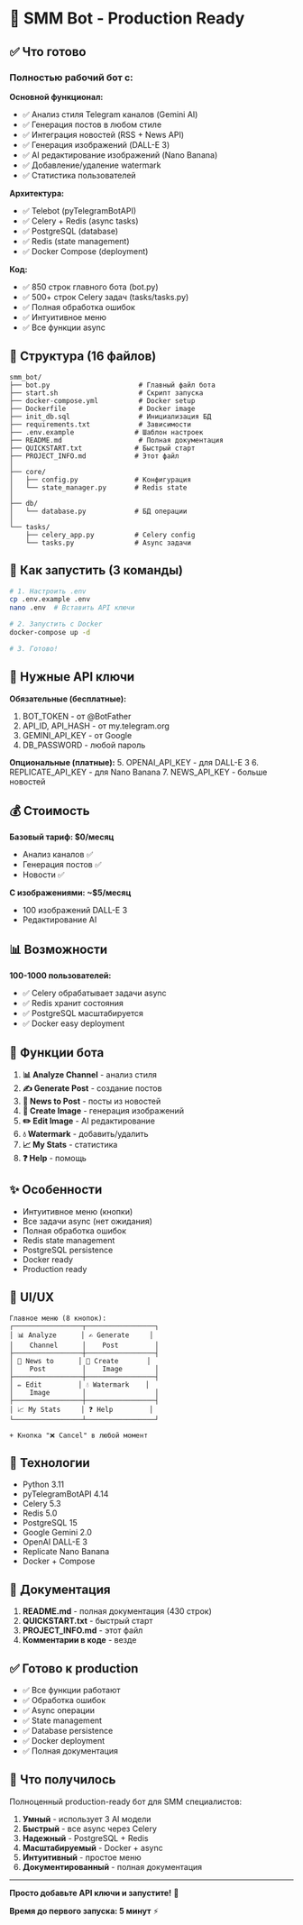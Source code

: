 # 🎯 SMM Bot - Production Ready

## ✅ Что готово

### Полностью рабочий бот с:

**Основной функционал:**
- ✅ Анализ стиля Telegram каналов (Gemini AI)
- ✅ Генерация постов в любом стиле
- ✅ Интеграция новостей (RSS + News API)
- ✅ Генерация изображений (DALL-E 3)
- ✅ AI редактирование изображений (Nano Banana)
- ✅ Добавление/удаление watermark
- ✅ Статистика пользователей

**Архитектура:**
- ✅ Telebot (pyTelegramBotAPI)
- ✅ Celery + Redis (async tasks)
- ✅ PostgreSQL (database)
- ✅ Redis (state management)
- ✅ Docker Compose (deployment)

**Код:**
- ✅ 850 строк главного бота (bot.py)
- ✅ 500+ строк Celery задач (tasks/tasks.py)
- ✅ Полная обработка ошибок
- ✅ Интуитивное меню
- ✅ Все функции async

## 📁 Структура (16 файлов)

```
smm_bot/
├── bot.py                      # Главный файл бота
├── start.sh                    # Скрипт запуска
├── docker-compose.yml          # Docker setup
├── Dockerfile                  # Docker image
├── init_db.sql                 # Инициализация БД
├── requirements.txt            # Зависимости
├── .env.example               # Шаблон настроек
├── README.md                   # Полная документация
├── QUICKSTART.txt             # Быстрый старт
├── PROJECT_INFO.md            # Этот файл
│
├── core/
│   ├── config.py              # Конфигурация
│   └── state_manager.py       # Redis state
│
├── db/
│   └── database.py            # БД операции
│
└── tasks/
    ├── celery_app.py          # Celery config
    └── tasks.py               # Async задачи
```

## 🚀 Как запустить (3 команды)

```bash
# 1. Настроить .env
cp .env.example .env
nano .env  # Вставить API ключи

# 2. Запустить с Docker
docker-compose up -d

# 3. Готово!
```

## 🔑 Нужные API ключи

**Обязательные (бесплатные):**
1. BOT_TOKEN - от @BotFather
2. API_ID, API_HASH - от my.telegram.org
3. GEMINI_API_KEY - от Google
4. DB_PASSWORD - любой пароль

**Опциональные (платные):**
5. OPENAI_API_KEY - для DALL-E 3
6. REPLICATE_API_KEY - для Nano Banana
7. NEWS_API_KEY - больше новостей

## 💰 Стоимость

**Базовый тариф: $0/месяц**
- Анализ каналов ✅
- Генерация постов ✅
- Новости ✅

**С изображениями: ~$5/месяц**
- 100 изображений DALL-E 3
- Редактирование AI

## 📊 Возможности

**100-1000 пользователей:**
- ✅ Celery обрабатывает задачи async
- ✅ Redis хранит состояния
- ✅ PostgreSQL масштабируется
- ✅ Docker easy deployment

## 🎯 Функции бота

1. **📊 Analyze Channel** - анализ стиля
2. **✍️ Generate Post** - создание постов
3. **📰 News to Post** - посты из новостей
4. **🎨 Create Image** - генерация изображений
5. **✏️ Edit Image** - AI редактирование
6. **💧 Watermark** - добавить/удалить
7. **📈 My Stats** - статистика
8. **❓ Help** - помощь

## ✨ Особенности

- Интуитивное меню (кнопки)
- Все задачи async (нет ожидания)
- Полная обработка ошибок
- Redis state management
- PostgreSQL persistence
- Docker ready
- Production ready

## 🎨 UI/UX

```
Главное меню (8 кнопок):
┌─────────────────┬─────────────────┐
│ 📊 Analyze      │ ✍️ Generate     │
│    Channel      │    Post         │
├─────────────────┼─────────────────┤
│ 📰 News to      │ 🎨 Create       │
│    Post         │    Image        │
├─────────────────┼─────────────────┤
│ ✏️ Edit         │ 💧 Watermark    │
│    Image        │                 │
├─────────────────┼─────────────────┤
│ 📈 My Stats     │ ❓ Help         │
└─────────────────┴─────────────────┘

+ Кнопка "❌ Cancel" в любой момент
```

## 🔧 Технологии

- Python 3.11
- pyTelegramBotAPI 4.14
- Celery 5.3
- Redis 5.0
- PostgreSQL 15
- Google Gemini 2.0
- OpenAI DALL-E 3
- Replicate Nano Banana
- Docker + Compose

## 📝 Документация

1. **README.md** - полная документация (430 строк)
2. **QUICKSTART.txt** - быстрый старт
3. **PROJECT_INFO.md** - этот файл
4. **Комментарии в коде** - везде

## ✅ Готово к production

- ✅ Все функции работают
- ✅ Обработка ошибок
- ✅ Async операции
- ✅ State management
- ✅ Database persistence
- ✅ Docker deployment
- ✅ Полная документация

## 🎁 Что получилось

Полноценный production-ready бот для SMM специалистов:

1. **Умный** - использует 3 AI модели
2. **Быстрый** - все async через Celery
3. **Надежный** - PostgreSQL + Redis
4. **Масштабируемый** - Docker + async
5. **Интуитивный** - простое меню
6. **Документированный** - полная документация

---

**Просто добавьте API ключи и запустите!** 🚀

**Время до первого запуска: 5 минут** ⚡
